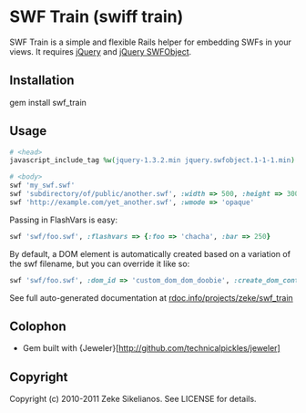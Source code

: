 SWF Train (swiff train)
=======================

SWF Train is a simple and flexible Rails helper for embedding SWFs in your views. 
It requires [jQuery](http://jquery.com/) and [jQuery SWFObject](http://jquery.thewikies.com/swfobject/).

Installation
------------

  gem install swf_train

Usage
-----


``` ruby
# <head>
javascript_include_tag %w(jquery-1.3.2.min jquery.swfobject.1-1-1.min)

# <body>
swf 'my_swf.swf'
swf 'subdirectory/of/public/another.swf', :width => 500, :height => 300
swf 'http://example.com/yet_another.swf', :wmode => 'opaque'
```

Passing in FlashVars is easy:

``` ruby
swf 'swf/foo.swf', :flashvars => {:foo => 'chacha', :bar => 250}
```
      
By default, a DOM element is automatically created based on a variation of the swf filename, but you can override it like so:

``` ruby
swf 'swf/foo.swf', :dom_id => 'custom_dom_dom_doobie', :create_dom_container => false
```

See full auto-generated documentation at [rdoc.info/projects/zeke/swf_train](http://rdoc.info/projects/zeke/swf_train)

Colophon
--------

- Gem built with {Jeweler}[http://github.com/technicalpickles/jeweler]

Copyright
---------

Copyright (c) 2010-2011 Zeke Sikelianos. See LICENSE for details.